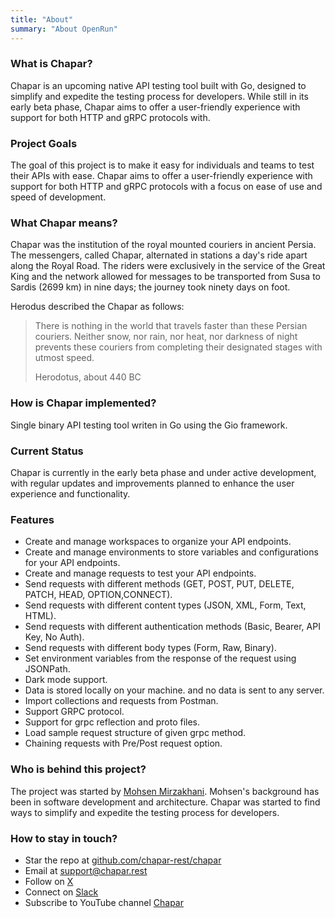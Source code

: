 ```yaml
---
title: "About"
summary: "About OpenRun"
---
```


### What is Chapar?

Chapar is an upcoming native API testing tool built with Go, designed to simplify and expedite the testing process for developers. While still in its early beta phase, Chapar aims to offer a user-friendly experience with support for both HTTP and gRPC protocols with.

### Project Goals

The goal of this project is to make it easy for individuals and teams to test their APIs with ease. Chapar aims to offer a user-friendly experience with support for both HTTP and gRPC protocols with a focus on ease of use and speed of development.

### What Chapar means?
Chapar was the institution of the royal mounted couriers in ancient Persia.
The messengers, called Chapar, alternated in stations a day's ride apart along the Royal Road.
The riders were exclusively in the service of the Great King and the network allowed for messages to be transported from Susa to Sardis (2699 km) in nine days; the journey took ninety days on foot.

Herodus described the Chapar as follows:

> There is nothing in the world that travels faster than these Persian couriers. Neither snow, nor rain, nor heat, nor darkness of night prevents these couriers from completing their designated stages with utmost speed.
>
> Herodotus, about 440 BC

### How is Chapar implemented?

Single binary API testing tool writen in Go using the Gio framework. 

### Current Status

Chapar is currently in the early beta phase and under active development, with regular updates and improvements planned to enhance the user experience and functionality.

### Features

- Create and manage workspaces to organize your API endpoints.
- Create and manage environments to store variables and configurations for your API endpoints.
- Create and manage requests to test your API endpoints.
- Send requests with different methods (GET, POST, PUT, DELETE, PATCH, HEAD, OPTION,CONNECT).
- Send requests with different content types (JSON, XML, Form, Text, HTML).
- Send requests with different authentication methods (Basic, Bearer, API Key, No Auth).
- Send requests with different body types (Form, Raw, Binary).
- Set environment variables from the response of the request using JSONPath.
- Dark mode support.
- Data is stored locally on your machine. and no data is sent to any server.
- Import collections and requests from Postman.
- Support GRPC protocol.
- Support for grpc reflection and proto files.
- Load sample request structure of given grpc method.
- Chaining requests with Pre/Post request option.

### Who is behind this project?

The project was started by [Mohsen Mirzakhani](https://www.linkedin.com/in/mirzakhany). Mohsen's background has been in software development and architecture. Chapar was started to find ways to simplify and expedite the testing process for developers.

### How to stay in touch?

- Star the repo at [github.com/chapar-rest/chapar](https://github.com/chapar-rest/chapar)
- Email at [support@chapar.rest](mailto:support@chapar.rest)
- Follow on [X](https://x.com/ChaparRest)
- Connect on [Slack](https://gophers.slack.com/messages/chapar)
- Subscribe to YouTube channel [Chapar](https://www.youtube.com/channel/UCn7EZpdKM8SWE0JcVS3ZXrQ)

